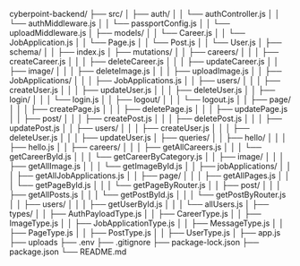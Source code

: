 cyberpoint-backend/
├── src/
│   ├── auth/
│   │   └── authController.js
│   │   └── authMiddleware.js
│   │   └── passportConfig.js
│   │   └── uploadMiddleware.js
│   ├── models/
│   │   └── Career.js
│   │   └── JobApplication.js
│   │   └── Page.js
│   │   └── Post.js
│   │   └── User.js
│   ├── schema/
│   │   ├── index.js
│   ├── mutations/
│   │   ├── careers/
│   │   │   ├── createCareer.js
│   │   │   ├── deleteCareer.js
│   │   │   ├── updateCareer.js
│   │   ├── image/
│   │   │   ├── deleteImage.js
│   │   │   ├── uploadImage.js
│   │   ├── JobApplications/
│   │   │   ├── JobApplications.js
│   │   ├── users/
│   │   │   ├── createUser.js
│   │   │   ├── updateUser.js
│   │   │   ├── deleteUser.js
│   │   ├── login/
│   │   │   └── login.js
│   │   ├── logout/
│   │   │   └── logout.js
│   │   ├── page/
│   │   │   ├── createPage.js
│   │   │   ├── deletePage.js
│   │   │   ├── updatePage.js
│   │   ├── post/
│   │   │   ├── createPost.js
│   │   │   ├── deletePost.js
│   │   │   ├── updatePost.js
│   │   ├── users/
│   │   │   ├── createUser.js
│   │   │   ├── deleteUser.js
│   │   │   ├── updateUser.js
│   ├── queries/
│   │   ├── hello/
│   │   │   ├── hello.js
│   │   ├── careers/
│   │   │   ├── getAllCareers.js
│   │   │   └── getCareerById.js
│   │   │   └── getCareerByCategory.js
│   │   ├── image/
│   │   │   ├── getAllImage.js
│   │   │   └── getImageById.js
│   │   ├── jobApplications/
│   │   │   ├── getAllJobApplications.js
│   │   ├── page/
│   │   │   ├── getAllPages.js
│   │   │   └── getPageById.js
│   │   │   └── getPageByRouter.js
│   │   ├── post/
│   │   │   ├── getAllPosts.js
│   │   │   └── getPostById.js
│   │   │   └── getPostByRouter.js
│   │   ├── users/
│   │   │   ├── getUserById.js
│   │   │   └── allUsers.js
│   ├── types/
│   │   ├── AuthPayloadType.js
│   │   ├── CareerType.js
│   │   ├── ImageType.js
│   │   ├── JobApplicationType.js
│   │   ├── MessageType.js
│   │   ├── PageType.js
│   │   ├── PostType.js
│   │   ├── UserType.js
│   ├── app.js
├── uploads
├── .env
├── .gitignore
├── package-lock.json
├── package.json
└── README.md
